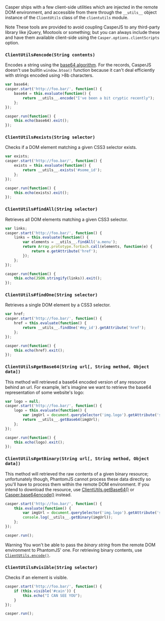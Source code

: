 Casper ships with a few client-side utilities which are injected in the
remote DOM environment, and accessible from there through the
`__utils__` object instance of the `ClientUtils` class of the
`clientutils` module.

<span class="label label-info">Note</span> These tools are provided to avoid
coupling CasperJS to any third-party library like jQuery, Mootools or
something; but you can always include these and have them available client-side
using the `Casper.options.clientScripts` option.

<h3  id="phantom_Casper_ClientUtils_encode"><code>ClientUtils#encode(String contents)</code></h3>

Encodes a string using the [base64
algorithm](http://en.wikipedia.org/wiki/Base64). For the records,
CasperJS doesn't use builtin `window.btoa()` function because it can't
deal efficiently with strings encoded using \>8b characters.

```javascript
var base64;
casper.start('http://foo.bar/', function() {
    base64 = this.evaluate(function() {
        return __utils__.encode("I've been a bit cryptic recently");
    };
});

casper.run(function() {
    this.echo(base64).exit();
});
```

<h3  id="phantom_Casper_ClientUtils_exists"><code>ClientUtils#exists(String selector)</code></h3>

Checks if a DOM element matching a given CSS3 selector exists.

```javascript
var exists;
casper.start('http://foo.bar/', function() {
    exists = this.evaluate(function() {
        return __utils__.exists('#some_id');
    };
});

casper.run(function() {
    this.echo(exists).exit();
});
```

<h3  id="phantom_Casper_ClientUtils_findAll"><code>ClientUtils#findAll(String selector)</code></h3>

Retrieves all DOM elements matching a given CSS3 selector.

```javascript
var links;
casper.start('http://foo.bar/', function() {
    links = this.evaluate(function() {
        var elements = __utils__.findAll('a.menu');
        return Array.prototype.forEach.call(elements, function(e) {
            return e.getAttribute('href');
        });
    };
});

casper.run(function() {
    this.echo(JSON.stringify(links)).exit();
});
```

<h3  id="phantom_Casper_ClientUtils_findOne"><code>ClientUtils#findOne(String selector)</code></h3>

Retrieves a single DOM element by a CSS3 selector.

```javascript
var href;
casper.start('http://foo.bar/', function() {
    href = this.evaluate(function() {
        return __utils__.findOne('#my_id').getAttribute('href');
    };
});

casper.run(function() {
    this.echo(href).exit();
});
```

<h3  id="phantom_Casper_ClientUtils_getBase64"><code>ClientUtils#getBase64(String url[, String method, Object data])</code></h3>

This method will retrieved a base64 encoded version of any resource
behind an url. For example, let's imagine we want to retrieve the base64
representation of some website's logo:

```javascript
var logo = null;
casper.start('http://foo.bar/', function() {
    logo = this.evaluate(function() {
        var imgUrl = document.querySelector('img.logo').getAttribute('src');
        return __utils__.getBase64(imgUrl);
    };
});

casper.run(function() {
    this.echo(logo).exit();
});
```

<h3  id="phantom_Casper_ClientUtils_getBinary"><code>ClientUtils#getBinary(String url[, String method, Object data])</code></h3>

This method will retrieved the raw contents of a given binary resource;
unfortunately though, PhantomJS cannot process these data directly so
you'll have to process them within the remote DOM environment. If you
intend to download the resource, use
[ClientUtils.getBase64()](#phantom_Casper_ClientUtils_getBase64) or
[Casper.base64encode()](#phantom_Casper_base64encode) instead.

```javascript
casper.start('http://foo.bar/', function() {
    this.evaluate(function() {
        var imgUrl = document.querySelector('img.logo').getAttribute('src');
        console.log(__utils__.getBinary(imgUrl));
    };
});

casper.run();
```

Warning You won't be able to pass the *binary string* from the remote
DOM environment to PhantomJS' one. For retrieving binary contents, use
[`ClientUtils.encode()`](#phantom_Casper_ClientUtils_encode).

<h3  id="phantom_Casper_ClientUtils_visible"><code>ClientUtils#visible(String selector)</code></h3>

Checks if an element is visible.

```javascript
casper.start('http://foo.bar/', function() {
    if (this.visible('#cain')) {
        this.echo("I CAN SEE YOU");
    }
});

casper.run();
```
